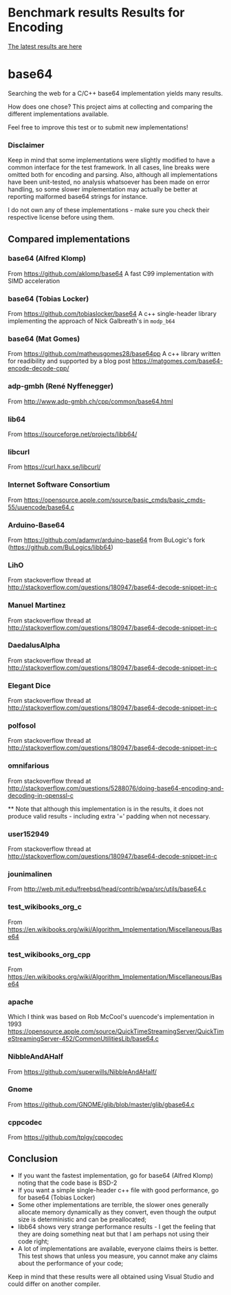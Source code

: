 # Benchmark results Results for Encoding

[The latest results are here](https://rawcdn.githack.com/tvercaut/base64/master/result/result.html)

# base64

Searching the web for a C/C++ base64 implementation yields many results.
 
 
How does one chose?
This project aims at collecting and comparing the different implementations available.
 
Feel free to improve this test or to submit new implementations! 

### Disclaimer

Keep in mind that some implementations were slightly modified to have a common interface for the test framework.  In all cases, line breaks were omitted both for encoding and parsing. Also, although all implementations have been unit-tested, no analysis whatsoever has been made on error handling, so some slower implementation may actually be better at reporting malformed base64 strings for instance.

I do not own any of these implementations - make sure you check their respective license before using them.

## Compared implementations

### base64 (Alfred Klomp)
From https://github.com/aklomp/base64
A fast C99 implementation with SIMD acceleration 

### base64 (Tobias Locker)
From https://github.com/tobiaslocker/base64
A c++ single-header library implementing the approach of Nick Galbreath's in  `modp_b64`

### base64 (Mat Gomes)
From https://github.com/matheusgomes28/base64pp
A c++ library written for readibility and supported by a blog post https://matgomes.com/base64-encode-decode-cpp/

### adp-gmbh (René Nyffenegger)
From http://www.adp-gmbh.ch/cpp/common/base64.html

### lib64
From https://sourceforge.net/projects/libb64/
 
### libcurl
From https://curl.haxx.se/libcurl/
 
### Internet Software Consortium
From https://opensource.apple.com/source/basic_cmds/basic_cmds-55/uuencode/base64.c
 
### Arduino-Base64
From https://github.com/adamvr/arduino-base64 from BuLogic's fork (https://github.com/BuLogics/libb64)
 
### LihO
From stackoverflow thread at http://stackoverflow.com/questions/180947/base64-decode-snippet-in-c

### Manuel Martinez
From stackoverflow thread at http://stackoverflow.com/questions/180947/base64-decode-snippet-in-c

### DaedalusAlpha
From stackoverflow thread at http://stackoverflow.com/questions/180947/base64-decode-snippet-in-c

### Elegant Dice
From stackoverflow thread at http://stackoverflow.com/questions/180947/base64-decode-snippet-in-c
 
### polfosol
From stackoverflow thread at http://stackoverflow.com/questions/180947/base64-decode-snippet-in-c

### omnifarious
From stackoverflow thread at http://stackoverflow.com/questions/5288076/doing-base64-encoding-and-decoding-in-openssl-c

** Note that although this implementation is in the results, it does not produce valid results - including extra '=' padding when not necessary.

### user152949
From stackoverflow thread at http://stackoverflow.com/questions/180947/base64-decode-snippet-in-c

### jounimalinen
From http://web.mit.edu/freebsd/head/contrib/wpa/src/utils/base64.c

### test_wikibooks_org_c
From https://en.wikibooks.org/wiki/Algorithm_Implementation/Miscellaneous/Base64

### test_wikibooks_org_cpp
From https://en.wikibooks.org/wiki/Algorithm_Implementation/Miscellaneous/Base64

### apache
Which I think was based on Rob McCool's uuencode's implementation in 1993
https://opensource.apple.com/source/QuickTimeStreamingServer/QuickTimeStreamingServer-452/CommonUtilitiesLib/base64.c

### NibbleAndAHalf
From https://github.com/superwills/NibbleAndAHalf/

### Gnome
From https://github.com/GNOME/glib/blob/master/glib/gbase64.c

### cppcodec
From https://github.com/tplgy/cppcodec

## Conclusion

- If you want the fastest implementation, go for base64 (Alfred Klomp) noting that the code base is BSD-2
- If you want a simple single-header c++ file with good performance, go for base64 (Tobias Locker)
- Some other implementations are terrible, the slower ones generally allocate memory dynamically as they convert, even though the output size is deterministic and can be preallocated;
- libb64 shows very strange performance results - I get the feeling that they are doing something neat but that I am perhaps not using their code right;
- A lot of implementations are available, everyone claims theirs is better. This test shows that unless you measure, you cannot make any claims about the performance of your code;

Keep in mind that these results were all obtained using Visual Studio and could differ on another compiler.
